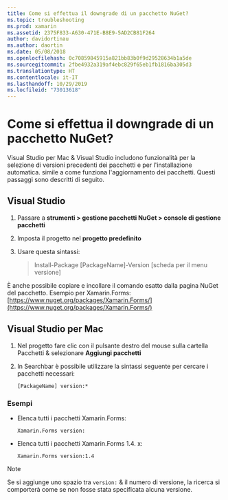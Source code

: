 ```yaml
---
title: Come si effettua il downgrade di un pacchetto NuGet?
ms.topic: troubleshooting
ms.prod: xamarin
ms.assetid: 2375F833-A630-471E-B8E9-5AD2CB81F264
author: davidortinau
ms.author: daortin
ms.date: 05/08/2018
ms.openlocfilehash: 0c70859845915a821bb83b0f9d29528634b1a5de
ms.sourcegitcommit: 2fbe4932a319af4ebc829f65eb1fb1816ba305d3
ms.translationtype: HT
ms.contentlocale: it-IT
ms.lasthandoff: 10/29/2019
ms.locfileid: "73013618"
---
```

# <a name="how-do-i-downgrade-a-nuget-package"></a>Come si effettua il downgrade di un pacchetto NuGet?

Visual Studio per Mac & Visual Studio includono funzionalità per la selezione di versioni precedenti dei pacchetti e per l'installazione automatica. simile a come funziona l'aggiornamento dei pacchetti. Questi passaggi sono descritti di seguito.

## <a name="visual-studio"></a>Visual Studio

1. Passare a **strumenti > gestione pacchetti NuGet > console di gestione pacchetti**
2. Imposta il progetto nel **progetto predefinito**
3. Usare questa sintassi:

    > Install-Package [PackageName]-Version [scheda per il menu versione]

È anche possibile copiare e incollare il comando esatto dalla pagina NuGet del pacchetto. Esempio per Xamarin.Forms: [https://www.nuget.org/packages/Xamarin.Forms/](https://www.nuget.org/packages/Xamarin.Forms/)

## <a name="visual-studio-for-mac"></a>Visual Studio per Mac

1. Nel progetto fare clic con il pulsante destro del mouse sulla cartella Pacchetti & selezionare **Aggiungi pacchetti**
2. In Searchbar è possibile utilizzare la sintassi seguente per cercare i pacchetti necessari:

    `[PackageName] version:*`

### <a name="examples"></a>Esempi 

- Elenca tutti i pacchetti Xamarin.Forms: 

    `Xamarin.Forms version:`

- Elenca tutti i pacchetti Xamarin.Forms 1.4. x: 

    `Xamarin.Forms version:1.4`

> [!NOTE]
> Se si aggiunge uno spazio tra `version:` & il numero di versione, la ricerca si comporterà come se non fosse stata specificata alcuna versione.
